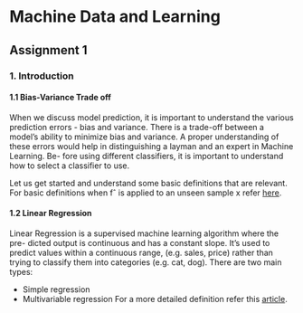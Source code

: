 # Machine Data and Learning

## Assignment 1

### 1. Introduction

#### 1.1 Bias-Variance Trade off

When we discuss model prediction, it is important to understand the various prediction errors - bias and variance. There is a trade-off between a model’s ability to minimize bias and variance. A proper understanding of these errors would help in distinguishing a layman and an expert in Machine Learning. Be- fore using different classifiers, it is important to understand how to select a classifier to use.

Let us get started and understand some basic definitions that are relevant. For basic definitions when fˆ is applied to an unseen sample x refer [here](https://en.wikipedia.org/wiki/Bias%E2%80%93variance_tradeoff).

#### 1.2 Linear Regression

Linear Regression is a supervised machine learning algorithm where the pre- dicted output is continuous and has a constant slope. 
It’s used to predict values within a continuous range, (e.g. sales, price) rather than trying to classify them into categories (e.g. cat, dog). 
There are two main types:
- Simple regression
- Multivariable regression
For a more detailed definition refer this [article](https://ml-cheatsheet.readthedocs.io/en/latest/linear_regression.html).